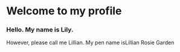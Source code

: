 # Welcome to my profile

### Hello. My name is Lily. 
However, please call me Lillian. 
My pen name isLillian Rosie Garden


